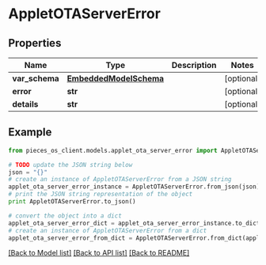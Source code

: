 # AppletOTAServerError


## Properties
Name | Type | Description | Notes
------------ | ------------- | ------------- | -------------
**var_schema** | [**EmbeddedModelSchema**](EmbeddedModelSchema.md) |  | [optional] 
**error** | **str** |  | [optional] 
**details** | **str** |  | [optional] 

## Example

```python
from pieces_os_client.models.applet_ota_server_error import AppletOTAServerError

# TODO update the JSON string below
json = "{}"
# create an instance of AppletOTAServerError from a JSON string
applet_ota_server_error_instance = AppletOTAServerError.from_json(json)
# print the JSON string representation of the object
print AppletOTAServerError.to_json()

# convert the object into a dict
applet_ota_server_error_dict = applet_ota_server_error_instance.to_dict()
# create an instance of AppletOTAServerError from a dict
applet_ota_server_error_from_dict = AppletOTAServerError.from_dict(applet_ota_server_error_dict)
```
[[Back to Model list]](../README.md#documentation-for-models) [[Back to API list]](../README.md#documentation-for-api-endpoints) [[Back to README]](../README.md)


